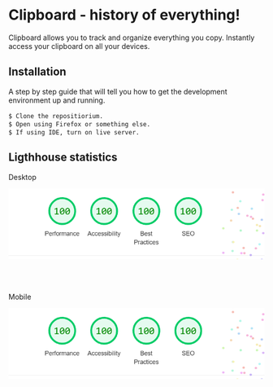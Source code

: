 # Clipboard - history of everything!

Clipboard allows you to track and organize everything you copy.
Instantly access your clipboard on all your devices.

## Installation

A step by step guide that will tell you how to get the development environment up and running.

```
$ Clone the repositiorium.
$ Open using Firefox or something else.
$ If using IDE, turn on live server.
```

## Ligthhouse statistics

<p> Desktop </p>

![DesktopLightHouse](./assets/images/desktop.png)

</br>
</br>

<p> Mobile </p>

![MobileLightHouse](./assets/images/mobile.png)
